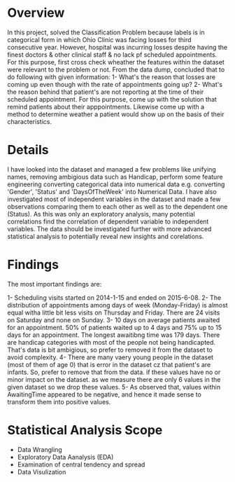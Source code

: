 # Overview
In this project, solved the Classification Problem because labels is in categorical form in which Ohio Clinic was facing losses for third consecutive year. 
However, hospital was incurring losses despite having the finest doctors & other clinical staff & no lack pf scheduled appointments.
For this purpose, first cross check wheather the features within the dataset were relevant to the problem or not.
From the data dump, concluded that to do following with given information:
1- What's the reason that losses are coming up even though with the rate of appointments going up?
2- What's the reason behind that patient's are not reporting at the time of their scheduled appointment. For this purpose, come up with the solution that remind patients about their apppointments.
Likewise come up with a method to determine weather a patient would show up on the basis of their characteristics.

# Details
I have looked into the dataset and managed a few problems like unifying names, removing ambigious data such as Handicap, perform some feature engineering converting categorical data 
into numerical data e.g. converting 'Gender', 'Status' and 'DaysOfTheWeek' into Numerical Data. I have also investigated most of independent variables in the dataset and made a 
few observations comparing them to each other as well as to the dependent one (Status). As this was only an exploratory analysis, many potential correlations find the correlation
of dependent variable to independent variables. The data should be investigated further with more advanced statistical analysis to potentially reveal new insights and corelations.

# Findings

The most important findings are:

1- Scheduling visits started on 2014-1-15 and ended on 2015-6-08.
2- The distribution of appointments among days of week (Monday-Friday) is almost equal witha little bit less visits on Thursday and Friday. There are 24 visits on Saturday and none on Sunday.
3- 10 days on average patients awaited for an appointment. 50% of patients waited up to 4 days and 75% up to 15 days for an appointment. The longest awaitibng time was 179 days.
There are handicap categories with most of the people not being handicapted. That's data is bit ambigious, so prefer to removed it from the dataset to avoid complexity.
4- There are many vaery young people in the dataset (most of them of age 0) that is error in the dataset cz that patient's are infants. So, prefer to remove that from the data.
if these values have no or minor impact on the dataset. as we measure there are only 6 values in the given dataset so we drop these values.
5- As observed that, values within AwaitingTime appeared to be negative, and hence it made sense to transform them into positive values. 

# Statistical Analysis Scope

 - Data Wrangling
 - Exploratory Data Aanalysis (EDA)
 - Examination of central tendency and spread
 - Data Visulization

